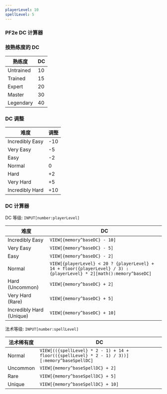 ```yaml
---
playerLevel: 10
spellLevel: 5
---
```


### PF2e DC 计算器

### 按熟练度的 DC

| 熟练度 | DC  |
| ----------- | --- |
| Untrained   | 10  |
| Trained     | 15  |
| Expert      | 20  |
| Master      | 30  |
| Legendary   | 40  |

### DC 调整

| 难度      | 调整 |
| --------------- | ---------- |
| Incredibly Easy | -10        |
| Very Easy       | -5         |
| Easy            | -2         |
| Normal          | 0          |
| Hard            | +2         |
| Very Hard       | +5         |
| Incredibly Hard | +10        |

### DC 计算器

DC 等级: `INPUT[number:playerLevel]`

| 难度               | DC                                                                                                                   |
| ------------------------ | -------------------------------------------------------------------------------------------------------------------- |
| Incredibly Easy          | `VIEW[{memory^baseDC} - 10]`                                                                                         |
| Very Easy                | `VIEW[{memory^baseDC} - 5]`                                                                                          |
| Easy                     | `VIEW[{memory^baseDC} - 2]`                                                                                          |
| Normal                   | `VIEW[{playerLevel} < 20 ? {playerLevel} + 14 + floor({playerLevel} / 3) : {playerLevel} * 2][math():memory^baseDC]` |
| Hard (Uncommon)          | `VIEW[{memory^baseDC} + 2]`                                                                                          |
| Very Hard (Rare)         | `VIEW[{memory^baseDC} + 5]`                                                                                          |
| Incredibly Hard (Unique) | `VIEW[{memory^baseDC} + 10]`                                                                                         |

法术等级: `INPUT[number:spellLevel]`

| 法术稀有度 | DC                                                                                             |
| ------------ | ---------------------------------------------------------------------------------------------- |
| Normal       | `VIEW[(({spellLevel} * 2 - 1) + 14 + floor(({spellLevel} * 2 - 1) / 3))][:memory^baseSpellDC]` |
| Uncommon     | `VIEW[{memory^baseSpellDC} + 2]`                                                               |
| Rare         | `VIEW[{memory^baseSpellDC} + 5]`                                                               |
| Unique       | `VIEW[{memory^baseSpellDC} + 10]`                                                              |

